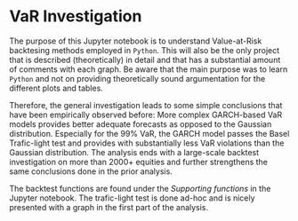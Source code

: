 # VaR Investigation


The purpose of this Jupyter notebook is to understand Value-at-Risk backtesing methods employed in `Python`. This will also be the only project that is described (theoretically) in detail and that has a substantial amount of comments with each graph. Be aware that the main purpose was to learn `Python` and not on providing theoretically sound argumentation for the different plots and tables. 

Therefore, the general investigation leads to some simple conclusions that have been empirically observed before: More complex GARCH-based VaR models provides better adequate forecasts as opposed to the Gaussian distribution. Especially for the 99% VaR, the GARCH model passes the Basel Trafic-light test and provides with substantially less VaR violations than the Gaussian distribution. The analysis ends with a large-scale backtest investigation on more than 2000+ equities and further strengthens the same conclusions done in the prior analysis. 

The backtest functions are found under the *Supporting functions* in the Jupyter notebook. The trafic-light test is done ad-hoc and is nicely presented with a graph in the first part of the analysis. 
